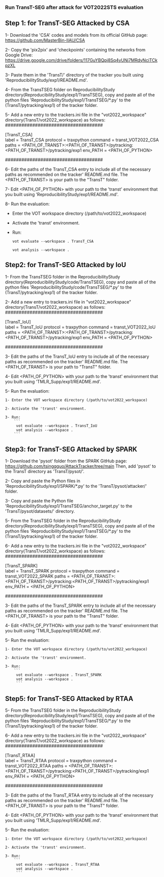 ### Run TransT-SEG after attack for VOT2022STS evaluation

## Step 1: for TransT-SEG Attacked by CSA

1- Download the 'CSA' codes and models from its official GitHub page: https://github.com/MasterBin-IIAU/CSA

2- Copy the 'pix2pix' and 'checkpoints' containing the networks from Google Drive: https://drive.google.com/drive/folders/117GuYBQpj8Sq4yUNj7MRdyNciTCkpzXL

3- Paste them in the 'TransT/' directory of the tracker you built using 'ReproducibilityStudy/exp1/README.md'. 

4- From the TransTSEG folder on ReproducibilityStudy directory(ReproducibilityStudy/exp1/TransTSEG), copy and paste all of the python files 'ReproducibilityStudy/exp1/TransTSEG/*.py' to the (TransT/pytracking/exp1) of the tracker folder.

5- Add a new entry to the trackers.ini file in the "vot2022_workspace" directory(TransT/vot2022_workspace) as follows:
####################################

[TransT_CSA]  
label = TransT_CSA
protocol = traxpython
command =  transt_VOT2022_CSA
paths = <PATH_OF_TRANST>:<PATH_OF_TRANST>/pytracking:<PATH_OF_TRANST>/pytracking/exp1
env_PATH = <PATH_OF_PYTHON>

####################################

6- Edit the paths of the TransT_CSA entry to include all of the necessary paths as recommended on the tracker' README.md file.  The <PATH_OF_TRANST> is your path to the "TransT" folder.

7- Edit <PATH_OF_PYTHON> with your path to the 'transt' environment that you built using 'ReproducibilityStudy/exp1/README.md'. 

8- Run the evaluation:

+ Enter the VOT workspace directory (/path/to/vot2022_workspace)

+ Activate the 'transt' environment. 

+ Run:
  
    ```
    vot evaluate --workspace . TransT_CSA
    
    vot analysis --workspace .
    
    ```

## Step2: for TransT-SEG Attacked by IoU

1- From the TransTSEG folder in the ReproducibilityStudy directory(ReproducibilityStudy/code/TransTSEG), copy and paste all of the python files 'ReproducibilityStudy/code/TransTSEG/*.py' to the (TransT/pytracking/exp1) of the tracker folder.

2- Add a new entry to trackers.ini file in "vot2022_workspace" directory(TransT/vot2022_workspace) as follows:
####################################

[TransT_IoU]  
label = TransT_IoU
protocol = traxpython
command =  transt_VOT2022_IoU
paths = <PATH_OF_TRANST>:<PATH_OF_TRANST>/pytracking:<PATH_OF_TRANST>/pytracking/exp1
env_PATH = <PATH_OF_PYTHON>

####################################

3- Edit the paths of the TransT_IoU entry to include all of the necessary paths as recommended on the tracker' README.md file.  The <PATH_OF_TRANST> is your path to "TransT" folder.

4- Edit <PATH_OF_PYTHON> with your path to the 'transt' environment that you built  using 'TMLR_Supp/exp1/README.md'. 

5- Run the evaluation:

    1- Enter the VOT workspace directory (/path/to/vot2022_workspace)
    
    2- Activate the 'transt' environment. 
    
    3- Run:
        ```
         vot evaluate --workspace . TransT_IoU
         vot analysis --workspace . 
        ```

## Step3: for TransT-SEG Attacked by SPARK

1- Download the 'pysot' folder from the SPARK GitHub page: https://github.com/tsingqguo/AttackTracker/tree/main 
Then, add 'pysot' to the TransT directory as 'TransT/pysot/'.

2- Copy and paste the Python files in 'ReproducibilityStudy/exp1/SPARK/*.py' to the 'TransT/pysot/attacker/' folder. 

3- Copy and paste the Python file 'ReproducibilityStudy/exp1/TransTSEG/anchor_target.py' to the 'TransT/pysot/datasets/' directory. 

5- From the TransTSEG folder in the ReproducibilityStudy directory(ReproducibilityStudy/exp1/TransTSEG), copy and paste all of the python files 'ReproducibilityStudy/exp1/TransTSEG/*.py' to the (TransT/pytracking/exp1) of the tracker folder.

6- Add a new entry to the trackers.ini file in the "vot2022_workspace" directory(TransT/vot2022_workspace) as follows:
####################################

[TransT_SPARK]  
label = TransT_SPARK
protocol = traxpython
command =  transt_VOT2022_SPARK
paths = <PATH_OF_TRANST>:<PATH_OF_TRANST>/pytracking:<PATH_OF_TRANST>/pytracking/exp1
env_PATH = <PATH_OF_PYTHON>

####################################

3- Edit the paths of the TransT_SPARK entry to include all of the necessary paths as recommended on the tracker' README.md file.  The <PATH_OF_TRANST> is your path to the "TransT" folder.

4- Edit <PATH_OF_PYTHON> with your path to the 'transt' environment that you built  using 'TMLR_Supp/exp1/README.md'. 

5- Run the evaluation:

    1- Enter the VOT workspace directory (/path/to/vot2022_workspace)
    
    2- Activate the 'transt' environment. 
    
    3- Run:
        ```
         vot evaluate --workspace . TransT_SPARK
         vot analysis --workspace . 
         ```


## Step5: for TransT-SEG Attacked by RTAA


5- From the TransTSEG folder in the ReproducibilityStudy directory(ReproducibilityStudy/exp1/TransTSEG), copy and paste all of the python files 'ReproducibilityStudy/exp1/TransTSEG/*.py' to the (TransT/pytracking/exp1) of the tracker folder.

6- Add a new entry to the trackers.ini file in the "vot2022_workspace" directory(TransT/vot2022_workspace) as follows:
####################################

[TransT_RTAA]  
label = TransT_RTAA
protocol = traxpython
command =  transt_VOT2022_RTAA
paths = <PATH_OF_TRANST>:<PATH_OF_TRANST>/pytracking:<PATH_OF_TRANST>/pytracking/exp1
env_PATH = <PATH_OF_PYTHON>

####################################

3- Edit the paths of the TransT_RTAA entry to include all of the necessary paths as recommended on the tracker' README.md file.  The <PATH_OF_TRANST> is your path to the "TransT" folder.

4- Edit <PATH_OF_PYTHON> with your path to the 'transt' environment that you built  using 'TMLR_Supp/exp1/README.md'. 

5- Run the evaluation:

    1- Enter the VOT workspace directory (/path/to/vot2022_workspace)
    
    2- Activate the 'transt' environment. 
    
    3- Run:
        ```
         vot evaluate --workspace . TransT_RTAA
         vot analysis --workspace . 
         ```

